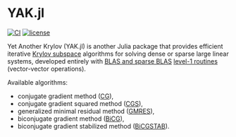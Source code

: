 # YAK.jl

[![CI][github-img]][github-url] [![license][license-img]][license-url]

[github-img]: https://github.com/ComputationalThermoFluids/YAK.jl/actions/workflows/ci.yml/badge.svg
[github-url]: https://github.com/ComputationalThermoFluids/YAK.jl/actions/workflows/ci.yml

[license-img]: http://img.shields.io/badge/license-MIT-brightgreen.svg?style=flat
[license-url]: LICENSE.md

Yet Another Krylov (YAK.jl) is another Julia package that provides efficient iterative [Krylov subspace](https://en.wikipedia.org/wiki/Krylov_subspace) algorithms for solving dense or sparse large linear systems, developed entirely with  [BLAS and sparse BLAS](http://cali2.unilim.fr/intel-xe/mkl/mklman/GUID-707FB65C-D0D9-418A-B22E-CBDEFB163C02.htm)
[level-1 routines](http://cali2.unilim.fr/intel-xe/mkl/mklman/GUID-A050F064-A146-49F7-B22E-BBB1E1DD6B3F.htm#GUID-A050F064-A146-49F7-B22E-BBB1E1DD6B3F) (vector-vector operations).

Available algorithms:
- conjugate gradient method ([CG](https://en.wikipedia.org/wiki/Conjugate_gradient_method)),
- conjugate gradient squared method ([CGS](https://mathworld.wolfram.com/ConjugateGradientSquaredMethod.html)),
- generalized minimal residual method ([GMRES](https://en.wikipedia.org/wiki/Generalized_minimal_residual_method)),
- biconjugate gradient method ([BiCG](https://en.wikipedia.org/wiki/Biconjugate_gradient_method)),
- biconjugate gradient stabilized method ([BiCGSTAB](https://en.wikipedia.org/wiki/Biconjugate_gradient_stabilized_method)).